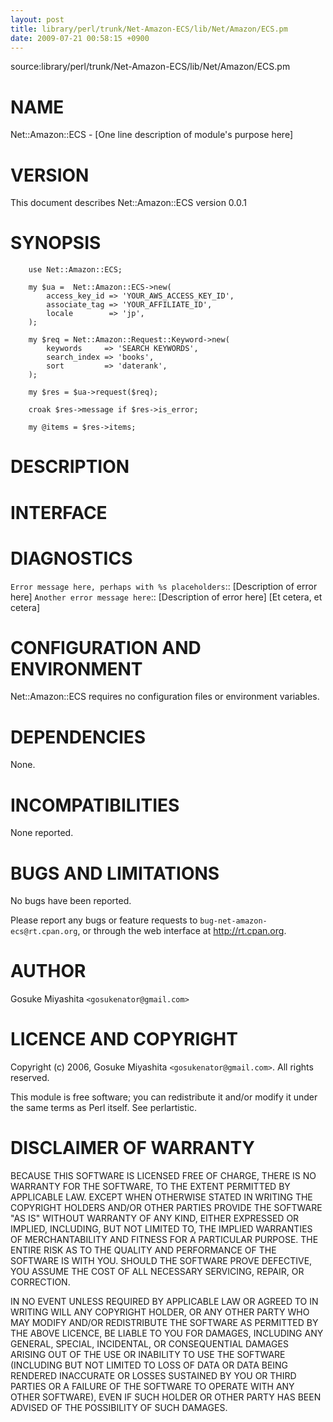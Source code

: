 ```yaml
---
layout: post
title: library/perl/trunk/Net-Amazon-ECS/lib/Net/Amazon/ECS.pm
date: 2009-07-21 00:58:15 +0900
---
```

source:library/perl/trunk/Net-Amazon-ECS/lib/Net/Amazon/ECS.pm


# NAME

Net::Amazon::ECS - [One line description of module's purpose here]


# VERSION

This document describes Net::Amazon::ECS version 0.0.1


# SYNOPSIS


	
	    use Net::Amazon::ECS;
	
	    my $ua =  Net::Amazon::ECS->new(
	        access_key_id => 'YOUR_AWS_ACCESS_KEY_ID',
	        associate_tag => 'YOUR_AFFILIATE_ID',
	        locale        => 'jp',
	    );
	
	    my $req = Net::Amazon::Request::Keyword->new(
	        keywords     => 'SEARCH KEYWORDS',
	        search_index => 'books',
	        sort         => 'daterank',
	    );
	
	    my $res = $ua->request($req);
	
	    croak $res->message if $res->is_error;
	
	    my @items = $res->items;
	

# DESCRIPTION


# INTERFACE


# DIAGNOSTICS

 `Error message here, perhaps with %s placeholders`:: [Description of error here]
 `Another error message here`:: [Description of error here]
[Et cetera, et cetera]


# CONFIGURATION AND ENVIRONMENT

Net::Amazon::ECS requires no configuration files or environment variables.


# DEPENDENCIES

None.


# INCOMPATIBILITIES

None reported.


# BUGS AND LIMITATIONS

No bugs have been reported.

Please report any bugs or feature requests to `bug-net-amazon-ecs@rt.cpan.org`, or through the web interface at http://rt.cpan.org.


# AUTHOR

Gosuke Miyashita `<gosukenator@gmail.com>`


# LICENCE AND COPYRIGHT

Copyright (c) 2006, Gosuke Miyashita `<gosukenator@gmail.com>`. All rights reserved.

This module is free software; you can redistribute it and/or modify it under the same terms as Perl itself. See perlartistic.


# DISCLAIMER OF WARRANTY

BECAUSE THIS SOFTWARE IS LICENSED FREE OF CHARGE, THERE IS NO WARRANTY FOR THE SOFTWARE, TO THE EXTENT PERMITTED BY APPLICABLE LAW. EXCEPT WHEN OTHERWISE STATED IN WRITING THE COPYRIGHT HOLDERS AND/OR OTHER PARTIES PROVIDE THE SOFTWARE "AS IS" WITHOUT WARRANTY OF ANY KIND, EITHER EXPRESSED OR IMPLIED, INCLUDING, BUT NOT LIMITED TO, THE IMPLIED WARRANTIES OF MERCHANTABILITY AND FITNESS FOR A PARTICULAR PURPOSE. THE ENTIRE RISK AS TO THE QUALITY AND PERFORMANCE OF THE SOFTWARE IS WITH YOU. SHOULD THE SOFTWARE PROVE DEFECTIVE, YOU ASSUME THE COST OF ALL NECESSARY SERVICING, REPAIR, OR CORRECTION.

IN NO EVENT UNLESS REQUIRED BY APPLICABLE LAW OR AGREED TO IN WRITING WILL ANY COPYRIGHT HOLDER, OR ANY OTHER PARTY WHO MAY MODIFY AND/OR REDISTRIBUTE THE SOFTWARE AS PERMITTED BY THE ABOVE LICENCE, BE LIABLE TO YOU FOR DAMAGES, INCLUDING ANY GENERAL, SPECIAL, INCIDENTAL, OR CONSEQUENTIAL DAMAGES ARISING OUT OF THE USE OR INABILITY TO USE THE SOFTWARE (INCLUDING BUT NOT LIMITED TO LOSS OF DATA OR DATA BEING RENDERED INACCURATE OR LOSSES SUSTAINED BY YOU OR THIRD PARTIES OR A FAILURE OF THE SOFTWARE TO OPERATE WITH ANY OTHER SOFTWARE), EVEN IF SUCH HOLDER OR OTHER PARTY HAS BEEN ADVISED OF THE POSSIBILITY OF SUCH DAMAGES.

